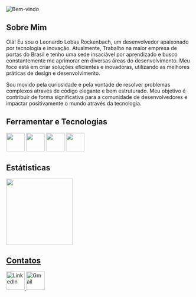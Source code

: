 
![Bem-vindo](https://media.tenor.com/9SClJLFpkC4AAAAd/bem-vindo.gif)
<h2>Sobre Mim</h2>
<div>
  <p>Olá! Eu sou o Leonardo Lobas Rockenbach, um desenvolvedor apaixonado por tecnologia e inovação. Atualmente, Trabalho na maior empresa de portas do Brasil e tenho uma sede insaciável por aprendizado e busco constantemente me aprimorar em diversas áreas do desenvolvimento. Meu foco está em criar soluções eficientes e inovadoras, utilizando as melhores práticas de design e desenvolvimento.

Sou movido pela curiosidade e pela vontade de resolver problemas complexos através de código elegante e bem estruturado. Meu objetivo é contribuir de forma significativa para a comunidade de desenvolvedores e impactar positivamente o mundo através da tecnologia.</p>
</div>
<h2>Ferramentar e Tecnologias</h2>
<div>
  <img src="https://cdn.jsdelivr.net/gh/devicons/devicon@latest/icons/html5/html5-original-wordmark.svg" width="50" height="50" />
  <img src="https://cdn.jsdelivr.net/gh/devicons/devicon@latest/icons/javascript/javascript-original.svg" width="50" height="50" />
  <img src="https://cdn.jsdelivr.net/gh/devicons/devicon@latest/icons/postgresql/postgresql-original-wordmark.svg" width="50" height="50" />
  <img src="https://cdn.jsdelivr.net/gh/devicons/devicon@latest/icons/figma/figma-original.svg" width="50" height="50" />
</div>
<h2>Estátisticas</h2>
<div>
  <a href="https://github.com/seu-usuário-aqui">
  <img loading="lazy" height="180em" src="https://github-readme-stats.vercel.app/api/top-langs/?username=LeonardoLobas&layout=compact&langs_count=7&theme=dracula"/>
</div>
<h2>Contatos</h2>
<div>
    <a href="https://www.linkedin.com/in/leonardo-lobas-rockenbach-9160bb277/" target="_blank">
    <img src="https://cdn.jsdelivr.net/gh/devicons/devicon/icons/linkedin/linkedin-original.svg" width="50" height="50" alt="LinkedIn">
    </a>
    <a href="https://mail.google.com/mail/u/0/?tab=rm&ogbl#inbox?compose=GTvVlcSKkkFRRLdVNvLbPFsRzTdSKbqVWrjFBqghkmTjNSDDldqnMkTZHKNPTnNtSDfRKBkcklkFB"     target="_blank">
    <img width="50" height="50" src="https://img.icons8.com/color/48/gmail-new.png" alt="Gmail">
</a>
</div>
